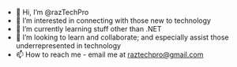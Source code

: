- 👋 Hi, I’m @razTechPro
- 👀 I’m interested in connecting with those new to technology
- 🌱 I’m currently learning stuff other than .NET
- 💞️ I’m looking to learn and collaborate; and especially assist those underrepresented in technology 
- 📫 How to reach me - email me at raztechpro@gmail.com

<!---
razTechPro/razTechPro is a ✨ special ✨ repository because its `README.md` (this file) appears on your GitHub profile.
You can click the Preview link to take a look at your changes.
--->

